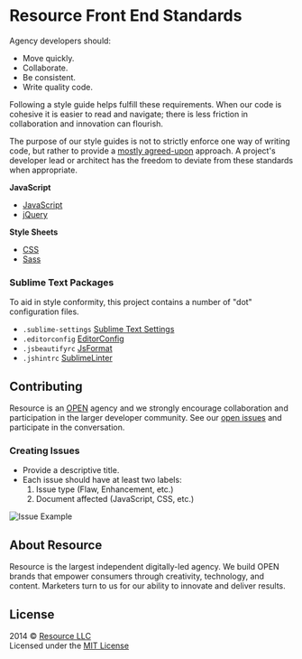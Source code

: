 # Resource Front End Standards

Agency developers should:  
- Move quickly.  
- Collaborate.  
- Be consistent.  
- Write quality code.  

Following a style guide helps fulfill these requirements. When our code is cohesive it is easier to read and navigate; there is less friction in collaboration and innovation can flourish.

The purpose of our style guides is not to strictly enforce one way of writing code, but rather to provide a [mostly agreed-upon](https://github.com/resource/Front-End-Standards/issues?direction=desc&labels=&page=1&sort=updated&state=closed) approach. A project's developer lead or architect has the freedom to deviate from these standards when appropriate.

__JavaScript__  

- [JavaScript](https://github.com/resource/Front-End-Standards/blob/master/JavaScript/JavaScript.md)
- [jQuery](https://github.com/resource/Front-End-Standards/blob/master/JavaScript/jQuery.md)

__Style Sheets__  

- [CSS](https://github.com/resource/Front-End-Standards/blob/master/Stylesheets/CSS.md)
- [Sass](https://github.com/resource/Front-End-Standards/blob/master/Stylesheets/Sass.md)


### Sublime Text Packages
To aid in style conformity, this project contains a number of "dot" configuration files.

- `.sublime-settings` [Sublime Text Settings](http://www.sublimetext.com/)
- `.editorconfig` [EditorConfig](https://sublime.wbond.net/packages/EditorConfig)
- `.jsbeautifyrc` [JsFormat](https://sublime.wbond.net/packages/JsFormat)
- `.jshintrc` [SublimeLinter](https://sublime.wbond.net/packages/SublimeLinter)


## Contributing
Resource is an [OPEN](http://www.resource.com/o-p-e-n/) agency and we strongly encourage collaboration and participation in the larger developer community. See our [open issues](https://github.com/resource/Front-End-Standards/issues?direction=desc&sort=updated&state=open) and participate in the conversation.

### Creating Issues

- Provide a descriptive title.
- Each issue should have at least two labels: 
  1. Issue type (Flaw, Enhancement, etc.)
  1. Document affected (JavaScript, CSS, etc.) 

![Issue Example](http://i.imgur.com/RSkIWwT.png)

## About Resource
Resource is the largest independent digitally-led agency. We build OPEN brands that empower consumers through creativity, technology, and content. Marketers turn to us for our ability to innovate and deliver results.


## License
2014 © [Resource LLC](http://resource.com)  
Licensed under the [MIT License](https://github.com/resource/Front-End-Standards/blob/master/LICENSE.md)
